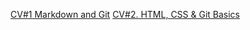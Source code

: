 [CV#1 Markdown and Git](https://islomnumanovuz.github.io/rsschool-cv/cv)
[CV#2. HTML, CSS & Git Basics](https://islomnumanovuz.github.io/rsschool-cv/)

